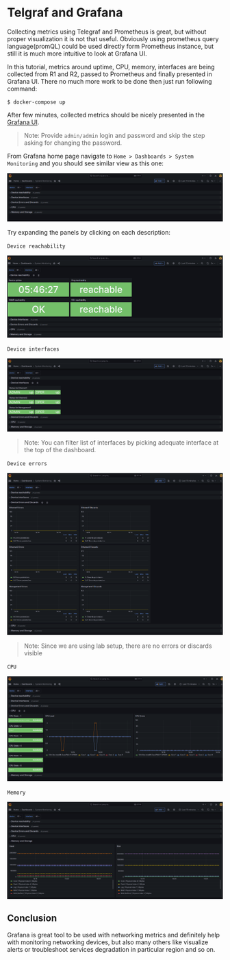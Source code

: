 # Telgraf and Grafana

Collecting metrics using Telegraf and Prometheus is great, but without proper visualization it is not that useful.
Obviously using prometheus query language(promQL) could be used directly form Prometheus instance, but still it is much more intuitive to look at Grafana UI.

In this tutorial, metrics around uptime, CPU, memory, interfaces are being collected from R1 and R2, passed to Prometheus and finally presented in Grafana UI. There no much more work to be done then just run following command:

```
$ docker-compose up
```

After few minutes, collected metrics should be nicely presented in the [Grafana UI](http://0.0.0.0:3000). 

> Note: Provide `admin/admin` login and password and skip the step asking for changing the password.

From Grafana home page navigate to `Home > Dashboards > System Monitoring` and you should see similar view as this one:

![System Monitoring main view](./images/system_monitoring_main.png)

Try expanding the panels by clicking on each description:

`Device reachability`

![Device reachability](./images/device_reachability.png)

`Device interfaces`

![Device interfaces](./images/device_interfaces.png)

> Note: You can filter list of interfaces by picking adequate interface at the top of the dashboard.

`Device errors`

![Device errors](./images/device_errors.png)

> Note: Since we are using lab setup, there are no errors or discards visible 

`CPU`

![cpu](./images/cpu.png)

`Memory`

![memory](./images/memory.png)

## Conclusion

Grafana is great tool to be used with networking metrics and definitely help with monitoring networking devices, but also many others like visualize alerts or troubleshoot services degradation in particular region and so on.


